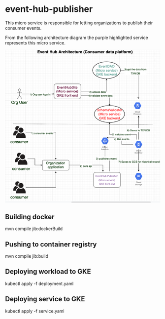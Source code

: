 # event-hub-publisher
This micro service is responsible for letting organizations to publish their consumer events.

From the following architecture diagram the purple highlighted service represents this micro service.

![alt text](Architecture.png)
## Building docker
mvn compile jib:dockerBuild

## Pushing to container registry
mvn compile jib:build

## Deploying workload to GKE
kubectl apply -f deployment.yaml

## Deploying service to GKE
kubectl apply -f service.yaml
